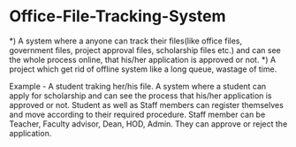 # Office-File-Tracking-System
*) A system where a anyone can track their files(like office files, government files, project approval files, scholarship files etc.) and can see the whole process online, that his/her application is approved or not.
*) A project which get rid of offline system like a long queue, wastage of time. 

Example - A student traking her/his file.
A system where a student can apply for scholarship and can see the process that his/her application is approved or not.
Student as well as Staff members can register themselves and move according to their required procedure.
Staff member can be Teacher, Faculty advisor, Dean, HOD, Admin.
They can approve or reject the application.



